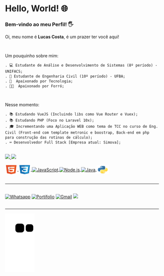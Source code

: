 # Hello, World! 🌐

### Bem-vindo ao meu Perfil! 🖐️
Oi, meu nome é **Lucas Costa**, é um prazer ter você aqui!

<br>

Um pouquinho sobre mim: 

    . 💻 Estudante de Análise e Desenvolvimento de Sistemas (8º período) - UNIFACS;
    . 🧱 Estudante de Engenharia Civil (10º período) - UFBA;
    . 📱  Apaixonado por Tecnologia;
    . 🕺🏽  Apaixonado por Forró;
    
<br>

Nesse momento:

    . 📚 Estudando VueJS (Incluindo libs como Vue Router e Vuex);
    . 📚 Estudando PHP (Foco no Laravel 10x);
    . 🎓 Incrementando uma Aplicação WEB como tema de TCC no curso de Eng. Civil (Front-end com template metronic e boostrap, Back-end em php para construção das rotinas de cálculo);
    . ⌨ Desenvolvedor Full Stack [Empresa atual: Simova];
 

<br>
<a href="https://github.com/LucasCosta0117">
    <div>
        <img height="180em" src="https://github-readme-stats.vercel.app/api?username=lucascosta0117&show_icons=true&theme=vision-friendly-dark&include_all_commits=true&count_private=true"/>
        <img height="180em" src="https://github-readme-stats.vercel.app/api/top-langs/?username=lucascosta0117&layout=compact&langs_count=6&theme=vision-friendly-dark"/>
    </div><br>
    <div style="display: inline_block">
        <img align="center" alt="HTML" height="30" width="40" src="https://raw.githubusercontent.com/devicons/devicon/master/icons/html5/html5-original.svg">
        <img align="center" alt="CSS" height="30" width="40" src="https://raw.githubusercontent.com/devicons/devicon/master/icons/css3/css3-original.svg">
        <img align="center" alt="JavaScript" height="30" width="40" src="https://cdn.jsdelivr.net/gh/devicons/devicon/icons/javascript/javascript-original.svg">
        <img align="center" alt="Node.js" height="30" width="40" src="https://cdn.jsdelivr.net/gh/devicons/devicon/icons/nodejs/nodejs-original.svg">
        <img align="center" alt="Java" height="30" width="40" src="https://cdn.jsdelivr.net/gh/devicons/devicon/icons/java/java-original.svg">
        <img align="center" alt="Python" height="30" width="40" src="https://raw.githubusercontent.com/devicons/devicon/master/icons/python/python-original.svg">
    </div>
</a><br>

---

<br>
<div>
  <a href="https://wa.me/+5575991896258" target="_blank"><img alt="Whatsapp" src="https://img.shields.io/badge/WhatsApp-25D366?style=for-the-badge&logo=whatsapp&logoColor=white"></a>
  <a href="https://lucascosta0117.github.io/Tech-Academy_-_Desafio-Portifolio/" target="_blank"><img alt="Portifolio" src="https://img.shields.io/badge/website-000000?style=for-the-badge&logo=About.me&logoColor=white"></a>
  <a href="mailto:lucas.costa0117@gmail.com" target="_blank"><img alt="Gmail" src="https://img.shields.io/badge/Gmail-D14836?style=for-the-badge&logo=gmail&logoColor=white"></a>
  <a href="https://www.linkedin.com/in/lucas-costa-5a14a8239/" target="_blank"><img src="https://img.shields.io/badge/-LinkedIn-%230077B5?style=for-the-badge&logo=linkedin&logoColor=white" target="_blank"></a> <br>
</div><br>

---

![Snake animation](https://github.com/lucascosta0117/lucascosta0117/blob/output/github-contribution-grid-snake.svg)

